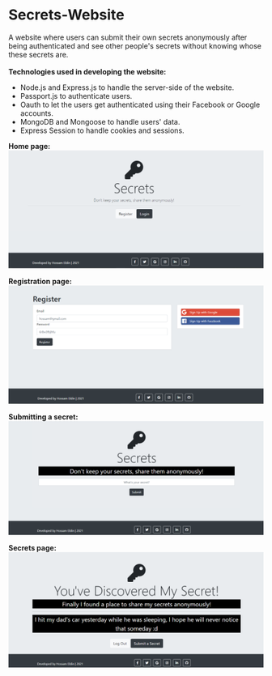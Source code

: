 # Secrets-Website
A website where users can submit their own secrets anonymously after being authenticated and see other people's secrets without knowing whose these secrets are.<br /><br /> 
**Technologies used in developing the website:**
- Node.js and Express.js to handle the server-side of the website.
- Passport.js to authenticate users.
- Oauth to let the users get authenticated using their Facebook or Google accounts.
- MongoDB and Mongoose to handle users' data. 
- Express Session to handle cookies and sessions.


**Home page:**
![Home](https://github.com/Hossam97/Secrets-Website/blob/master/images/Main.png)

**Registration page:**
![Registration](https://github.com/Hossam97/Secrets-Website/blob/master/images/Registration.png)

**Submitting a secret:**
![Secrets submition](https://github.com/Hossam97/Secrets-Website/blob/master/images/Secrets%20composing.png)

**Secrets page:**
![Secrets](https://github.com/Hossam97/Secrets-Website/blob/master/images/Secrets.png)
